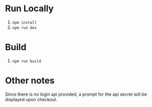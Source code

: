 # Run Locally

1. `npm install`
2. `npm run dev`

# Build

1. `npm run build`

# Other notes

Since there is no login api provided, a prompt for the api secret will be displayed upon checkout.